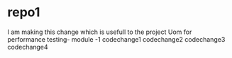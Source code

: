 # repo1
I am making this change which is usefull to the project Uom for performance testing- module -1
codechange1
codechange2
codechange3
codechange4
